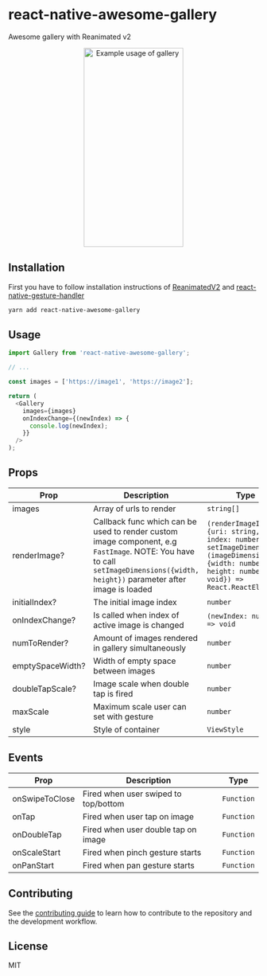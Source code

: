 # react-native-awesome-gallery

Awesome gallery with Reanimated v2

<p align="center">
  <img width="200" height="400" src="./example.gif" alt="Example usage of gallery">
</p>

## Installation

First you have to follow installation instructions of [ReanimatedV2](https://docs.swmansion.com/react-native-reanimated/) and [react-native-gesture-handler](https://docs.swmansion.com/react-native-gesture-handler/)

```sh
yarn add react-native-awesome-gallery
```

## Usage

```js
import Gallery from 'react-native-awesome-gallery';

// ...

const images = ['https://image1', 'https://image2'];

return (
  <Gallery
    images={images}
    onIndexChange={(newIndex) => {
      console.log(newIndex);
    }}
  />
);
```

## Props

| Prop             | Description                                                                                                                                                                     | Type                                                                                                                                                    | Default     |
| ---------------- | ------------------------------------------------------------------------------------------------------------------------------------------------------------------------------- | ------------------------------------------------------------------------------------------------------------------------------------------------------- | ----------- |
| images           | Array of urls to render                                                                                                                                                         | `string[]`                                                                                                                                              | `undefined` |
| renderImage?     | Callback func which can be used to render custom image component, e.g `FastImage`. NOTE: You have to call `setImageDimensions({width, height})` parameter after image is loaded | `(renderImageInfo: {uri: string, index: number, setImageDimensions: (imageDimensions: {width: number, height: number}) => void}) => React.ReactElement` | `undefined` |
| initialIndex?    | The initial image index                                                                                                                                                         | `number`                                                                                                                                                | `0`         |
| onIndexChange?   | Is called when index of active image is changed                                                                                                                                 | `(newIndex: number) => void`                                                                                                                            | `undefined` |
| numToRender?     | Amount of images rendered in gallery simultaneously                                                                                                                             | `number`                                                                                                                                                | `5`         |
| emptySpaceWidth? | Width of empty space between images                                                                                                                                             | `number`                                                                                                                                                | `30`        |
| doubleTapScale?  | Image scale when double tap is fired                                                                                                                                            | `number`                                                                                                                                                | `3`         |
| maxScale         | Maximum scale user can set with gesture                                                                                                                                         | `number`                                                                                                                                                | `6`         |
| style            | Style of container                                                                                                                                                              | `ViewStyle`                                                                                                                                             | `undefined` |

## Events

| Prop           | Description                          | Type       |
| -------------- | ------------------------------------ | ---------- |
| onSwipeToClose | Fired when user swiped to top/bottom | `Function` |
| onTap          | Fired when user tap on image         | `Function` |
| onDoubleTap    | Fired when user double tap on image  | `Function` |
| onScaleStart   | Fired when pinch gesture starts      | `Function` |
| onPanStart     | Fired when pan gesture starts        | `Function` |

## Contributing

See the [contributing guide](CONTRIBUTING.md) to learn how to contribute to the repository and the development workflow.

## License

MIT
